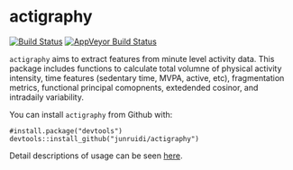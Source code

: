 # actigraphy

[![Build Status](https://travis-ci.org/junruidi/actigraphy.svg?branch=master)](https://travis-ci.org/junruidi/actigraphy)
[![AppVeyor Build Status](https://ci.appveyor.com/api/projects/status/github/junruidi/actigraphy?branch=master&svg=true)](https://ci.appveyor.com/project/junruidi/actigraphy)


`actigraphy` aims to extract features from minute level activity data. This package includes
              functions to calculate total volumne of physical activity intensity,
              time features (sedentary time, MVPA, active, etc), fragmentation metrics, 
              functional principal comopnents, extedended cosinor, and intradaily variability.

You can install `actigraphy` from Github with:
```{r}
#install.package("devtools")
devtools::install_github("junruidi/actigraphy")
```

Detail descriptions of usage can be seen [here](http://rpubs.com/dijunrui/actigraphy).
